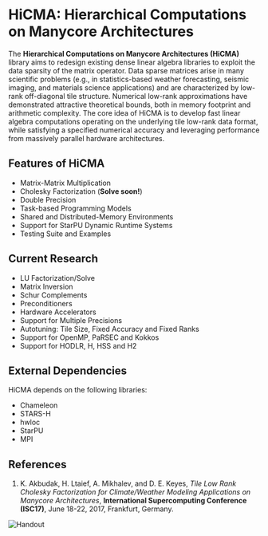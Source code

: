 HiCMA: Hierarchical Computations on Manycore Architectures
===========================================================
The **Hierarchical Computations on Manycore Architectures (HiCMA)** library aims to redesign existing 
dense linear algebra libraries to exploit the data sparsity of the matrix operator. Data sparse 
matrices arise in many scientific problems (e.g., in statistics-based weather forecasting, seismic 
imaging, and materials science applications) and are characterized by low-rank off-diagonal tile 
structure. Numerical low-rank approximations have demonstrated attractive theoretical bounds, both in 
memory footprint and arithmetic complexity. The core idea of HiCMA is to develop fast linear algebra 
computations operating on the underlying tile low-rank data format, while satisfying a specified 
numerical accuracy and leveraging performance from massively parallel hardware architectures. 


Features of HiCMA
-----------------------------
* Matrix-Matrix Multiplication
* Cholesky Factorization (**Solve soon!**)
* Double Precision
* Task-based Programming Models
* Shared and Distributed-Memory Environments
* Support for StarPU Dynamic Runtime Systems
* Testing Suite and Examples


Current Research
----------------
* LU Factorization/Solve
* Matrix Inversion
* Schur Complements
* Preconditioners
* Hardware Accelerators
* Support for Multiple Precisions
* Autotuning: Tile Size, Fixed Accuracy and Fixed Ranks
* Support for OpenMP, PaRSEC and Kokkos
* Support for HODLR, H, HSS and H2 


External Dependencies
---------------------
HiCMA depends on the following libraries:
* Chameleon
* STARS-H
* hwloc
* StarPU
* MPI


References
-----------
1. K. Akbudak, H. Ltaief, A. Mikhalev, and D. E. Keyes, *Tile Low Rank Cholesky Factorization for 
Climate/Weather Modeling Applications on Manycore Architectures*, **International Supercomputing 
Conference (ISC17)**, June 18-22, 2017, Frankfurt, Germany.


![Handout](docs/HiCMA-handout-SC17.png)
